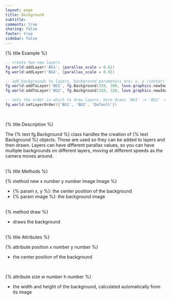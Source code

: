 ```yaml
---
layout: page
title: Background 
subtitle:
comments: true
sharing: false
footer: true
sidebar: false 
---
```


{% title Example %}

~~~ lua
-- create two new layers
fg.world:addLayer('BG1', {parallax_scale = 0.8})
fg.world:addLayer('BG2', {parallax_scale = 0.9})

-- add backgrounds to layers, background parameters are: x, y (center) position, background image
fg.world:addToLayer('BG1', fg.Background(320, 300, love.graphics.newImage('bg_back.png')))
fg.world:addToLayer('BG2', fg.Background(320, 320, love.graphics.newImage('bg_mid.png')))

-- sets the order in which to draw layers, here draws 'BG1' -> 'BG2' -> 'Default'
fg.world:setLayerOrder({'BG1', 'BG2', 'Default'})
~~~
<br>

{% title Description %}

The {% text fg.Background %} class handles the creation of {% text Background %} objects. Those are used 
so they can be added to layers and then drawn. Layers can have different parallax values, 
so you can have multiple backgrounds on different layers, moving at different speeds as the camera moves around.
<br><br>

{% title Methods %}

{% method new x number y number image Image %}

*   {% param x, y %}: the center position of the background 
*   {% param image %}: the background image
<br><br>

{% method draw %}

*   draws the background
<br><br>

{% title Attributes %}

{% attribute position x number y number %}

*   the center position of the background   
<br>

{% attribute size w number h number %}

*   the width and height of the background, calculated automatically from its image
<br><br>
